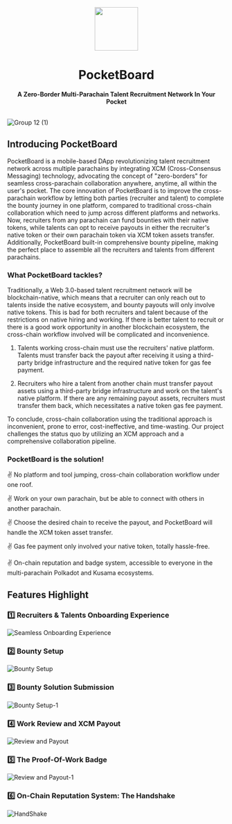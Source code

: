 <div align="center">
    <img src="https://github.com/wsw1833/pocket-board/assets/69501009/1ce767a4-e132-44e2-b3a7-2e711b559370" width=100>
    <h1>PocketBoard</h1>
    <strong>A Zero-Border Multi-Parachain Talent Recruitment Network In Your Pocket</strong>  
</div>

<br>

![Group 12 (1)](https://github.com/wsw1833/pocket-board/assets/69501009/3e88a73d-ba69-4659-a5cf-9518e322fb4d)

## Introducing PocketBoard

PocketBoard is a mobile-based DApp revolutionizing talent recruitment network across multiple parachains by integrating XCM (Cross-Consensus Messaging) technology, advocating the concept of "zero-borders" for seamless cross-parachain collaboration anywhere, anytime, all within the user's pocket. The core innovation of PocketBoard is to improve the cross-parachain workflow by letting both parties (recruiter and talent) to complete the bounty journey in one platform, compared to traditional cross-chain collaboration which need to jump across different platforms and networks. Now, recruiters from any parachain can fund bounties with their native tokens, while talents can opt to receive payouts in either the recruiter's native token or their own parachain token via XCM token assets transfer. Additionally, PocketBoard built-in comprehensive bounty pipeline, making the perfect place to assemble all the recruiters and talents from different parachains. 

### What PocketBoard tackles?

Traditionally, a Web 3.0-based talent recruitment network will be blockchain-native, which means that a recruiter can only reach out to talents inside the native ecosystem, and bounty payouts will only involve native tokens. This is bad for both recruiters and talent because of the restrictions on native hiring and working. If there is better talent to recruit or there is a good work opportunity in another blockchain ecosystem, the cross-chain workflow involved will be complicated and inconvenience. 

1. Talents working cross-chain must use the recruiters' native platform. Talents must transfer back the payout after receiving it using a third-party bridge infrastructure and the required native token for gas fee payment.

2. Recruiters who hire a talent from another chain must transfer payout assets using a third-party bridge infrastructure and work on the talent's native platform. If there are any remaining payout assets, recruiters must transfer them back, which necessitates a native token gas fee payment.

To conclude, cross-chain collaboration using the traditional approach is inconvenient, prone to error, cost-ineffective, and time-wasting. Our project challenges the status quo by utilizing an XCM approach and a comprehensive collaboration pipeline.

### PocketBoard is the solution!

✌️ No platform and tool jumping, cross-chain collaboration workflow under one roof.

✌️ Work on your own parachain, but be able to connect with others in another parachain.

✌️ Choose the desired chain to receive the payout, and PocketBoard will handle the XCM token asset transfer.

✌️ Gas fee payment only involved your native token, totally hassle-free.

✌️ On-chain reputation and badge system, accessible to everyone in the multi-parachain Polkadot and Kusama ecosystems.

## Features Highlight

### 1️⃣ Recruiters & Talents Onboarding Experience

![Seamless Onboarding Experience](https://github.com/wsw1833/pocket-board/assets/69501009/7feaa0a6-3e6d-4762-b379-ebd0f81b66b5)

### 2️⃣ Bounty Setup

![Bounty Setup](https://github.com/wsw1833/pocket-board/assets/69501009/785cd081-777b-48a1-97f9-23df604a9044)


### 3️⃣ Bounty Solution Submission

![Bounty Setup-1](https://github.com/wsw1833/pocket-board/assets/69501009/d618b9c7-77f9-4679-aeb9-4636f36fef68)

### 4️⃣ Work Review and XCM Payout

![Review and Payout](https://github.com/wsw1833/pocket-board/assets/69501009/c9033c3c-52e4-459d-91ea-fbdaa86a70ff)

### 5️⃣ The Proof-Of-Work Badge

![Review and Payout-1](https://github.com/wsw1833/pocket-board/assets/69501009/1ed3c354-718c-4b25-8236-424d6fc1ec9c)

### 6️⃣ On-Chain Reputation System: The Handshake

![HandShake](https://github.com/wsw1833/pocket-board/assets/69501009/acd675c2-c272-4f95-ac84-47872e628ab5)

